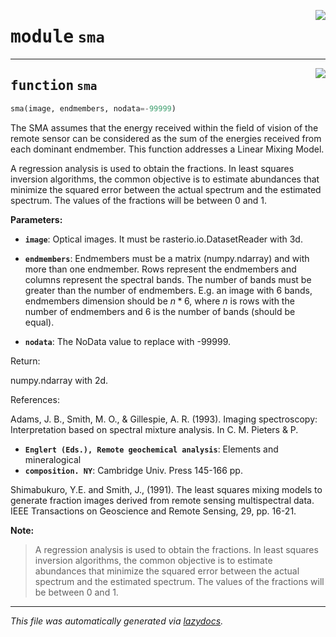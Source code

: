 <!-- markdownlint-disable -->

<a href="..\scikeo\sma.py#L0"><img align="right" style="float:right;" src="https://img.shields.io/badge/-source-cccccc?style=flat-square"></a>

# <kbd>module</kbd> `sma`





---

<a href="..\scikeo\sma.py#L5"><img align="right" style="float:right;" src="https://img.shields.io/badge/-source-cccccc?style=flat-square"></a>

## <kbd>function</kbd> `sma`

```python
sma(image, endmembers, nodata=-99999)
```

The SMA assumes that the energy received within the field of vision of the remote sensor  can be considered as the sum of the energies received from each dominant endmember.  This function addresses a Linear Mixing Model. 

A regression analysis is used to obtain the fractions. In least squares inversion algorithms,  the common objective is to estimate abundances that minimize the squared error between the  actual spectrum and the estimated spectrum. The values of the fractions will be between 0 and 1. 



**Parameters:**
 


 - <b>`image`</b>:  Optical images. It must be rasterio.io.DatasetReader with 3d. 


 - <b>`endmembers`</b>:  Endmembers must be a matrix (numpy.ndarray) and with more than one endmember.   Rows represent the endmembers and columns represent the spectral bands.  The number of bands must be greater than the number of endmembers.  E.g. an image with 6 bands, endmembers dimension should be $n*6$, where $n$   is rows with the number of endmembers and 6 is the number of bands   (should be equal).  


 - <b>`nodata`</b>:  The NoData value to replace with -99999. 

Return: 

numpy.ndarray with 2d. 

References: 

Adams, J. B., Smith, M. O., & Gillespie, A. R. (1993). Imaging spectroscopy: Interpretation based on spectral mixture analysis. In C. M. Pieters & P. 
 - <b>`Englert (Eds.), Remote geochemical analysis`</b>:  Elements and mineralogical 
 - <b>`composition. NY`</b>:  Cambridge Univ. Press 145-166 pp. 

Shimabukuro, Y.E. and Smith, J., (1991). The least squares mixing models to generate fraction images derived from remote sensing multispectral data. IEEE Transactions on Geoscience and Remote Sensing, 29, pp. 16-21. 



**Note:**

> A regression analysis is used to obtain the fractions. In least squares inversion algorithms, the common objective is to estimate abundances that minimize the squared error between the actual spectrum and the estimated spectrum. The values of the fractions will be between 0 and 1. 




---

_This file was automatically generated via [lazydocs](https://github.com/ml-tooling/lazydocs)._
